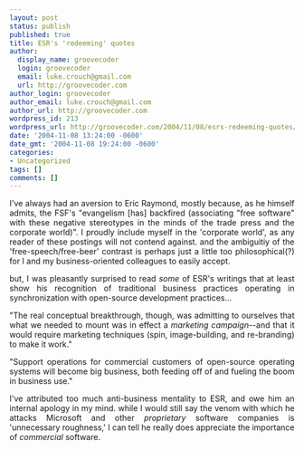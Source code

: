 ```yaml
---
layout: post
status: publish
published: true
title: ESR's 'redeeming' quotes
author:
  display_name: groovecoder
  login: groovecoder
  email: luke.crouch@gmail.com
  url: http://groovecoder.com
author_login: groovecoder
author_email: luke.crouch@gmail.com
author_url: http://groovecoder.com
wordpress_id: 213
wordpress_url: http://groovecoder.com/2004/11/08/esrs-redeeming-quotes/
date: '2004-11-08 13:24:00 -0600'
date_gmt: '2004-11-08 19:24:00 -0600'
categories:
- Uncategorized
tags: []
comments: []
---
```

<div style="text-align: justify;">I've always had an aversion to Eric Raymond, mostly because, as he himself admits, the FSF's "evangelism [has] backfired (associating "free software" with these negative stereotypes in the minds of the trade press and the corporate world)". I proudly include myself in the 'corporate world', as any reader of these postings will not contend against. and the ambiguitiy of the 'free-speech/free-beer' contrast is perhaps just a little too philosophical(?) for I and my business-oriented colleagues to easily accept.</p>
<p>but, I was pleasantly surprised to read <span style="font-style: italic;">some</span> of ESR's writings that at least show his recognition of traditional business practices operating in synchronization with open-source development practices...</p>
<p>"The real conceptual breakthrough, though, was admitting to ourselves that what we needed to mount was in effect a <em class="Emphasis">marketing campaign--</em>and that it would require marketing techniques (spin, image-building, and re-branding) to make it work."</p>
<p>"Support operations for commercial customers of open-source operating systems will become big business, both feeding off of and fueling the boom in business use."</p>
<p>I've attributed too much anti-business mentality to ESR, and owe him an internal apology in my mind. while I would still say the venom with which he attacks Microsoft and other <span style="font-style: italic;">proprietary</span> software companies is 'unnecessary roughness,' I can tell he really does appreciate the importance of <span style="font-style: italic;">commercial</span> software.<br />
</div>
